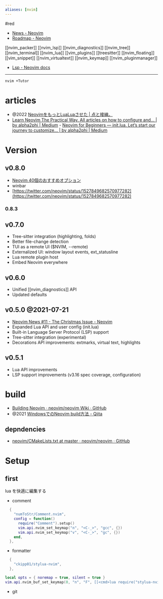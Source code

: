 ```yaml
---
aliases: [nvim]
---
```


#red

- [News - Neovim](https://neovim.io/news/)
- [Roadmap - Neovim](https://neovim.io/roadmap/)

[[nvim_packer]] [[nvim_lsp]] [[nvim_diagnostics]] [[nvim_tree]] [[nvim_terminal]] 
[[nvim_lua]] [[vim_plugins]]
[[treesitter]] [[nvim_floating]] [[vim_snippet]] [[nvim_virtualtext]] [[nvim_keymap]]
[[nvim_pluginmanager]]
- [Lsp - Neovim docs](https://neovim.io/doc/user/lsp.html)

---

```sh
nvim +Tutor
```

# articles
- @2022 [NeovimをもっとLuaLuaさせた | 点と接線。](https://riq0h.jp/2022/10/21/150848/)
- [Learn Neovim The Practical Way. All articles on how to configure and… | by alpha2phi | Medium](https://alpha2phi.medium.com/learn-neovim-the-practical-way-8818fcf4830f#545a)
		- [Neovim for Beginners — init.lua. Let’s start our journey to customize… | by alpha2phi | Medium](https://alpha2phi.medium.com/neovim-for-beginners-init-lua-45ff91f741cb)

# Version
## v0.8.0
- [Neovim 40個のおすすめオプション](https://jp.magicode.io/denx/articles/eb5a9c43526e4592937977bf3a959ad3)
- winbar
- [https://twitter.com/neovim/status/1527849682570977282](https://twitter.com/neovim/status/1527849682570977282)

### 0.8.3

## v0.7.0
- Tree-sitter integration (highlighting, folds)
- Better file-change detection
- TUI as a remote UI ($NVIM, --remote)
- Externalized UI: window layout events, ext_statusline
- Lua remote plugin host
- Embed Neovim everywhere

## v0.6.0
- Unified [[nvim_diagnostics]] API
- Updated defaults

## v0.5.0 @2021-07-21
- [Neovim News #11 - The Christmas Issue - Neovim](https://neovim.io/news/2021/07)
- Expanded Lua API and user config (init.lua)
- Built-in Language Server Protocol (LSP) support
- Tree-sitter integration (experimental)
- Decorations API improvements: extmarks, virtual text, highlights

## v0.5.1
- Lua API improvements
- LSP support improvements (v3.16 spec coverage, configuration)

# build
- [Building Neovim · neovim/neovim Wiki · GitHub](https://github.com/neovim/neovim/wiki/Building-Neovim#building-on-windows)
- @2021 [WindowsでのNeovim build方法 - Qiita](https://qiita.com/Elgonian/items/5e0b17c00372782c6d42)

## depndencies
- [neovim/CMakeLists.txt at master · neovim/neovim · GitHub](https://github.com/neovim/neovim/blob/master/cmake.deps/CMakeLists.txt)

# Setup
## first
lua を快適に編集する
- comment
```lua
  {
    "numToStr/Comment.nvim",
    config = function()
      require("Comment").setup()
      vim.api.nvim_set_keymap("n", "<C-_>", "gcc", {})
      vim.api.nvim_set_keymap("v", "<C-_>", "gc", {})
    end,
  },
```
- formatter
```lua
  {
    "ckipp01/stylua-nvim",
  },

local opts = { noremap = true, silent = true }
vim.api.nvim_buf_set_keymap(0, "n", "F", [[<cmd>lua require("stylua-nvim").format_file()<CR>]], opts)
```

- git
